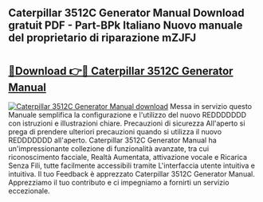 ## Caterpillar 3512C Generator Manual Download gratuit PDF - Part-BPk Italiano Nuovo manuale del proprietario di riparazione mZJFJ

# <h2><a href="http://dfa47cy.blite.top/?on=Caterpillar+3512C+Generator+Manual">🔗Download 👉🔴 Caterpillar 3512C Generator Manual</a></h2>

[![Caterpillar 3512C Generator Manual download](https://i.imgur.com/lujVjoI.png)](http://dfa47cy.blite.top/?on=Caterpillar+3512C+Generator+Manual)
Messa in servizio questo Manuale semplifica la configurazione e l'utilizzo del nuovo REDDDDDDD con istruzioni e illustrazioni chiare. Precauzioni di sicurezza All'aperto si prega di prendere ulteriori precauzioni quando si utilizza il nuovo REDDDDDDD all'aperto. Caterpillar 3512C Generator Manual ha un'impressionante collezione di funzionalità avanzate, tra cui riconoscimento facciale, Realtà Aumentata, attivazione vocale e Ricarica Senza Fili, tutte facilmente accessibili tramite L'interfaccia utente intuitiva e intuitiva. Il tuo Feedback è apprezzato Caterpillar 3512C Generator Manual. Apprezziamo il tuo contributo e ci impegniamo a fornirti un servizio eccezionale.
